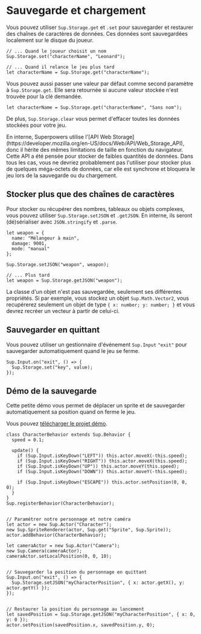 # Sauvegarde et chargement

Vous pouvez utiliser `Sup.Storage.get` et `.set` pour sauvegarder et restaurer des chaînes de caractères de données.
Ces données sont sauvegardées localement sur le disque du joueur.

```
// ... Quand le joueur choisit un nom
Sup.Storage.set("characterName", "Leonard");

// ... Quand il relance le jeu plus tard
let characterName = Sup.Storage.get("characterName");
```

Vous pouvez aussi passer une valeur par défaut comme second paramètre à `Sup.Storage.get`.
Elle sera retournée si aucune valeur stockée n'est trouvée pour la clé demandée.

```
let characterName = Sup.Storage.get("characterName", "Sans nom");
```

De plus, `Sup.Storage.clear` vous permet d'effacer toutes les données stockées pour votre jeu.

<div class="note">
  En interne, Superpowers utilise l'[API Web Storage](https://developer.mozilla.org/en-US/docs/Web/API/Web_Storage_API), donc il hérite des mêmes limitations de taille en fonction du navigateur. Cette API a été pensée pour stocker de faibles quantités de données. Dans tous les cas, vous ne devriez probablement pas l'utiliser pour stocker plus de quelques méga-octets de données, car elle est synchrone et bloquera le jeu lors de la sauvegarde ou du chargement.
</div>

## Stocker plus que des chaînes de caractères

Pour stocker ou récupérer des nombres, tableaux ou objets complexes, vous pouvez utiliser `Sup.Storage.setJSON` et `.getJSON`.
En interne, ils seront (dé)sérialiser avec `JSON.stringify` et `.parse`.

```
let weapon = {
  name: "Mélangeur à main",
  damage: 9001,
  mode: "manual"
};

Sup.Storage.setJSON("weapon", weapon);

// ... Plus tard
let weapon = Sup.Storage.getJSON("weapon");
```

La classe d'un objet n'est pas sauvegardée, seulement ses différentes propriétés. Si par exemple, vous stockez un objet `Sup.Math.Vector2`,
vous recupérerez seulement un objet de type `{ x: number; y: number; }` et vous devrez recréer un vecteur à partir de celui-ci. 

## Sauvegarder en quittant

Vous pouvez utiliser un gestionnaire d'événement `Sup.Input` `"exit"` pour sauvegarder automatiquement quand le jeu se ferme.

```
Sup.Input.on("exit", () => {
  Sup.Storage.set("key", value);
});
```

## Démo de la sauvegarde

Cette petite démo vous permet de déplacer un sprite et de sauvegarder automatiquement sa position quand on ferme le jeu.

Vous pouvez [télécharger le projet démo](https://bitbucket.org/sparklinlabs/superpowers-storage-demo).

```
class CharacterBehavior extends Sup.Behavior {
  speed = 0.1;

  update() {
    if (Sup.Input.isKeyDown("LEFT")) this.actor.moveX(-this.speed);
    if (Sup.Input.isKeyDown("RIGHT")) this.actor.moveX(this.speed);
    if (Sup.Input.isKeyDown("UP")) this.actor.moveY(this.speed);
    if (Sup.Input.isKeyDown("DOWN")) this.actor.moveY(-this.speed);

    if (Sup.Input.isKeyDown("ESCAPE")) this.actor.setPosition(0, 0, 0);
  }
}
Sup.registerBehavior(CharacterBehavior);


// Paramétrer notre personnage et notre caméra
let actor = new Sup.Actor("Character");
new Sup.SpriteRenderer(actor, Sup.get("Sprite", Sup.Sprite));
actor.addBehavior(CharacterBehavior);

let cameraActor = new Sup.Actor("Camera");
new Sup.Camera(cameraActor);
cameraActor.setLocalPosition(0, 0, 10);


// Sauvegarder la position du personnage en quittant
Sup.Input.on("exit", () => {
  Sup.Storage.setJSON("myCharacterPosition", { x: actor.getX(), y: actor.getY() });
});


// Restaurer la position du personnage au lancement
let savedPosition = Sup.Storage.getJSON("myCharacterPosition", { x: 0, y: 0 });
actor.setPosition(savedPosition.x, savedPosition.y, 0);
```
